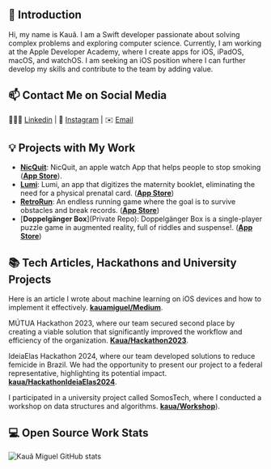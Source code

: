 ## 👋 Introduction

Hi, my name is Kauã. I am a Swift developer passionate about solving complex problems and exploring computer science. Currently, I am working at the Apple Developer Academy, where I create apps for iOS, iPadOS, macOS, and watchOS. I am seeking an iOS position where I can further develop my skills and contribute to the team by adding value.

## 📫 Contact Me on Social Media

👨🏼‍💻 [Linkedin][-1] | 📱 [Instagram][0] | ✉️ [Email](kauamcm@gmail.com)

## 💡 Projects with My Work

- [**NicQuit**](https://github.com/enrique-sem-h/MiniChallenge05): NicQuit, an apple watch App that helps people to stop smoking ([**App Store**](https://apps.apple.com/br/app/nicquit/id6503173137?l=en-GB)).
- [**Lumi**](https://github.com/kauamiguel/Lumi---Caderneta-Da-Gestante): Lumi, an app that digitizes the maternity booklet, eliminating the need for a physical prenatal card. ([**App Store**](https://apps.apple.com/br/app/lumi-caderneta-da-gestante/id6467932410?l=en-GB))
- [**RetroRun**](https://github.com/kauamiguel/RetroRun): An endless running game where the goal is to survive obstacles and break records. ([**App Store**](https://apps.apple.com/br/app/retro-run/id6455460956?l=en-GB))
- [**Doppelgänger Box**](Private Repo): Doppelgänger Box is a single-player puzzle game in augmented reality, full of riddles and suspense!. ([**App Store**]([https://apps.apple.com/br/app/retro-run/id6455460956?l=en-GB](https://apps.apple.com/br/app/doppelg%C3%A4nger-box/id6575395049?l=en-GB)))

## 📚 Tech Articles, Hackathons and University Projects

Here is an article I wrote about machine learning on iOS devices and how to implement it effectively. **[kauamiguel/Medium](https://medium.com/@kauamcm/machine-learning-emswift-97f01ee7d719)**. 

MÚTUA Hackathon 2023, where our team secured second place by creating a viable solution that significantly improved the workflow and efficiency of the organization. **[Kaua/Hackathon2023](https://www.linkedin.com/posts/kau%C3%A3-miguel-612a29233_hackathon-conquistasprofissionais-tecnologia-activity-7105190385714409472-naH6?utm_source=share&utm_medium=member_desktop)**. 

IdeiaElas Hackathon 2024, where our team developed solutions to reduce femicide in Brazil. We had the opportunity to present our project to a federal representative, highlighting its potential impact. [**kaua/HackathonIdeiaElas2024**](https://www.instagram.com/reel/C-bUw8hsqJe/?utm_source=ig_web_copy_link&igsh=MzRlODBiNWFlZA==). 

I participated in a university project called SomosTech, where I conducted a workshop on data structures and algorithms. [**kaua/Workshop**](https://github.com/kauamiguel/WorkShopEDA)). 

 
## 💻 Open Source Work Stats

![Kauã Miguel GitHub stats](https://github-readme-stats.vercel.app/api?username=kauamiguel&show_icons=true&theme=dark)

[-1]: https://www.linkedin.com/in/kauã-miguel-612a29233/
[0]: https://www.instagram.com/kauamiguel._/
[1]: https://www.zhihu.com/people/lizheming
